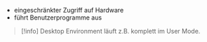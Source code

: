 - eingeschränkter Zugriff auf Hardware
- führt Benutzerprogramme aus

> [!info] Desktop Environment läuft z.B. komplett im User Mode.

